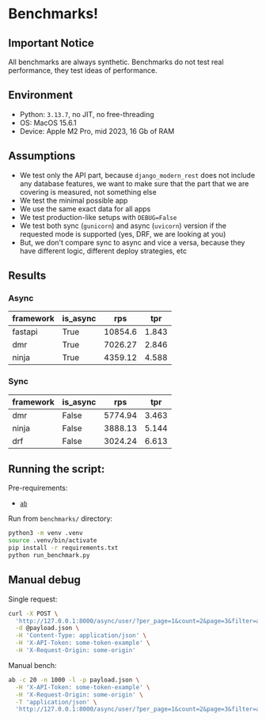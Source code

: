 # Benchmarks!


## Important Notice

All benchmarks are always synthetic.
Benchmarks do not test real performance, they test ideas of performance.


## Environment

- Python: `3.13.7`, no JIT, no free-threading
- OS: MacOS 15.6.1
- Device: Apple M2 Pro, mid 2023, 16 Gb of RAM


## Assumptions

- We test only the API part, because ``django_modern_rest`` does not include
  any database features, we want to make sure that the part that
  we are covering is measured, not something else
- We test the minimal possible app
- We use the same exact data for all apps
- We test production-like setups with `DEBUG=False`
- We test both sync (`gunicorn`)
  and async (`uvicorn`) version if the requested mode is supported
  (yes, DRF, we are looking at you)
- But, we don't compare sync to async and vice a versa,
  because they have different logic, different deploy strategies, etc


## Results

### Async

| framework   | is_async   |      rps |   tpr |
|-------------|------------|----------|-------|
| fastapi     | True       | 10854.6  | 1.843 |
| dmr         | True       |  7026.27 | 2.846 |
| ninja       | True       |  4359.12 | 4.588 |

### Sync

| framework   | is_async   |      rps |   tpr |
|-------------|------------|----------|-------|
| dmr         | False      |  5774.94 | 3.463 |
| ninja       | False      |  3888.13 | 5.144 |
| drf         | False      |  3024.24 | 6.613 |


## Running the script:

Pre-requirements:
- [`ab`](https://httpd.apache.org/docs/2.4/programs/ab.html)

Run from `benchmarks/` directory:

```bash
python3 -m venv .venv
source .venv/bin/activate
pip install -r requirements.txt
python run_benchmark.py
```


## Manual debug

Single request:

```bash
curl -X POST \
  'http://127.0.0.1:8000/async/user/?per_page=1&count=2&page=3&filter=abc' \
  -d @payload.json \
  -H 'Content-Type: application/json' \
  -H 'X-API-Token: some-token-example' \
  -H 'X-Request-Origin: some-origin'
```

Manual bench:

```bash
ab -c 20 -n 1000 -l -p payload.json \
  -H 'X-API-Token: some-token-example' \
  -H 'X-Request-Origin: some-origin' \
  -T 'application/json' \
  'http://127.0.0.1:8000/async/user/?per_page=1&count=2&page=3&filter=abc'
```
